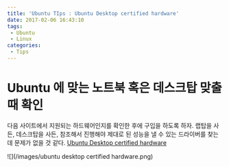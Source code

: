```yaml
---
title: 'Ubuntu TIps : Ubuntu Desktop certified hardware'
date: 2017-02-06 16:43:10
tags:
 - Ubuntu
 - Linux
categories:
 - Tips
---
```


# Ubuntu 에 맞는 노트북 혹은 데스크탑 맞출 때 확인
다음 사이트에서 지원되는 하드웨어인지를 확인한 후에 구입을 하도록 하자. 랩탑을 사든, 데스크탑을 사든, 참조해서 진행해야 제대로 된 성능을 낼 수 있는 드라이버를 찾는 데 문제가 없을 것 같다.
[Ubuntu Desktop certified hardware](https://certification.ubuntu.com/certification/desktop/)

![](/images/ubuntu desktop certified hardware.png)

